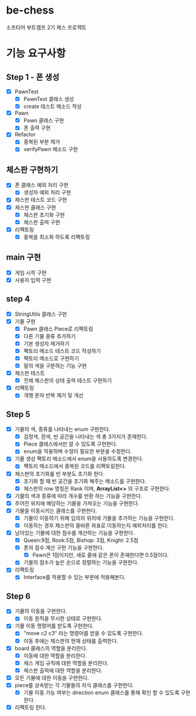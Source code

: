 # be-chess
소프티어 부트캠프 2기 체스 프로젝트

# 기능 요구사항
## Step 1 - 폰 생성
- [x] PawnTest
  - [x] PawnTest 클래스 생성
  - [x] create 테스트 메소드 작성
- [x] Pawn
  - [x] Pawn 클래스 구현
  - [X] 폰 출력 구현 
- [x] Refactor
  - [x] 중복된 부분 제거
  - [x] verifyPawn 메소드 구현
## 체스판 구현하기
- [x] 폰 클래스 예외 처리 구현
  - [x] 생성자 예외 처리 구현
- [x] 체스판 테스트 코드 구현
- [x] 체스판 클래스 구현
  - [x] 체스판 초기화 구현
  - [x] 체스판 출력 구현
- [x] 리팩토링
  - [x] 중복을 최소화 하도록 리팩토링
## main 구현
- [x] 게임 시작 구현
- [x] 사용자 입력 구현

## step 4
- [X] StringUtils 클래스 구현
- [X] 기물 구현
  - [X] Pawn 클래스 Piece로 리팩토링
  - [X] 다른 기물 종류 추가하기
  - [X] 기본 생성자 제거하기
  - [X] 팩토리 메소드 테스트 코드 작성하기
  - [X] 팩토리 메소드로 구현하기
  - [X] 말의 색을 구분하는 기능 구현
- [X] 체스판 테스트
  - [X] 전체 체스판의 상태 출력 테스트 구현하기
- [X] 리팩토링
  - [X] 개행 문자 반복 제거 및 개선

## Step 5
- [X] 기물의 색, 종류를 나타내는 enum 구현한다.
  - [X] 검정색, 흰색, 빈 공간을 나타내는 색 총 3가지가 존재한다.
  - [X] Piece 클래스에서만 알 수 있도록 구현한다.
  - [X] enum을 적용하며 수정이 필요한 부분을 수정한다.
- [X] 기물 생성 팩토리 메소드에서 enum을 사용하도록 변경한다.
  - [X] 팩토리 메소드에서 중복된 코드를 리팩토링한다.
- [X] 체스판의 초기화를 빈 부분도 초기화 한다.
  - [X] 초기화 할 때 빈 공간을 초기화 해주는 메소드를 구현한다.
  - [X] 체스판의 row 명칭은 Rank 이며, **ArrayList<<Rank>>** 의 구조로 구현한다.
- [X] 기물의 색과 종류에 따라 개수를 반환 하는 기능을 구현한다.
- [X] 주어진 위치에 해당하는 기물을 가져오는 기능을 구현한다.
- [X] 기물을 이동시키는 클래스를 구현한다.
  - [X] 기물이 이동하기 위해 임의의 위치에 기물을 추가하는 기능을 구현한다.
  - [X] 이동하는 경우 체스판의 올바른 좌표로 이동하는지 예외처리를 한다.
- [X] 남아있는 기물에 대한 점수를 계산하는 기능을 구현한다.
  - [X] Queen:9점, Rook:5점, Bishop: 3점, Knight: 2.5점
  - [X] 폰의 점수 계산 구현 기능을 구현한다.
    - [X] Pawn은 1점이지만, 세로 줄에 같은 폰이 존재한다면 0.5점이다.
  - [X] 기물의 점수가 높은 순으로 정렬하는 기능을 구현한다.
- [X] 리팩토링
  - [X] Interface를 적용할 수 있는 부분에 적용해본다.

## Step 6
- [X] 기물의 이동을 구현한다.
  - [X] 이동 원칙을 무시한 상태로 구현한다.
- [X] 기물 이동 명령어를 받도록 구현한다.
  - [X] "move c2 c3" 라는 명령어를 받을 수 있도록 구현한다.
  - [X] 이동 후에는 체스판의 현재 상태를 출력한다.
- [X] board 클래스의 역할을 분리한다.
  - [X] 이동에 대한 역할을 분리한다.
  - [X] 체스 게임 규칙에 대한 역할을 분리한다.
  - [X] 체스판 출력에 대한 역할을 분리한다.
- [X] 모든 기물에 대한 이동을 구현한다.
- [X] piece를 상속받는 각 기물들의 자식 클래스를 구현한다.
  - [X] 기물 이동 가능 여부는 direction enum 클래스를 통해 확인 할 수 있도록 구현한다.
- [X] 리팩토링 한다.